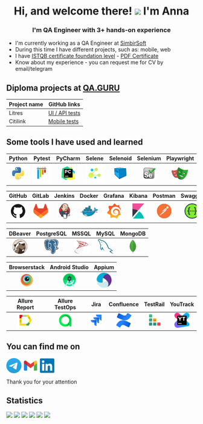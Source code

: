 <h1 align="center">Hi, and welcome there! <img src="https://github.com/blackcater/blackcater/raw/main/images/Hi.gif" height="32"/>  I'm Anna </h1> 
<h3 align="center">I'm QA Engineer with 3+ hands-on experience</h3>

- I'm currently working as a QA Engineer at [SimbirSoft](https://www.simbirsoft.com/)
- During this time I have different projects, such as: mobile, web
- I have [ISTQB certificate foundation level](https://www.gasq.org/en/registration/expert/b5a556a2-13ca-44e2-9bee-1c2e49689077.html) - [PDF Certificate](https://drive.google.com/file/d/1YFhrrCeiHRVSfTVEu-AJMtIZr-x59m6g/view?usp=sharing)
- Know about my experience - you can request me for CV by email/telegram


## Diploma projects at [QA.GURU](https://qa.guru/)
 
  | Project name |                   GitHub links                                                     | 
  |--------------|------------------------------------------------------------------------------------|
  |    Litres    |[ UI / API tests](https://github.com/Annette-F/qa_guru_python_diplom_project_litres)|  
  |    Citilink  |[Mobile tests](https://github.com/Annette-F/qa_guru_python_diplom_mobile_project)   |  


## Some tools I have used and learned

| Python | Pytest | PyCharm | Selene | Selenoid | Selenium | Playwright |
|:----:|:----:|:----:|:----:|:----:|:----:|:----:|
| <img src="https://raw.githubusercontent.com/Annette-F/Annette-F/refs/heads/main/icons/python.svg" width="40" height="40"> | <img src="https://raw.githubusercontent.com/Annette-F/Annette-F/refs/heads/main/icons/pytest.svg" width="50" height="50"> | <img src="https://raw.githubusercontent.com/Annette-F/Annette-F/refs/heads/main/icons/pycharm.svg" width="40" height="40"> | <img src="https://github.com/Annette-F/Annette-F/blob/main/icons/selene.png" height="50" width="50"> | <img src="https://github.com/Annette-F/Annette-F/blob/main/icons/Selenoid.png" height="40" width="40"> | <img src="https://github.com/Annette-F/Annette-F/blob/main/icons/Selenium.png" height="40" width="40"> | <img src="https://raw.githubusercontent.com/Annette-F/Annette-F/refs/heads/main/icons/playwright-original.svg" height="50" width="50"> |

| GitHub | GitLab | Jenkins | Docker | Grafana | Kibana | Postman | Swagger |
|:----:|:----:|:----:|:----:|:----:|:----:|:----:|:----:|
| <img src="https://raw.githubusercontent.com/Annette-F/Annette-F/refs/heads/main/icons/github.svg" width="40" height="40"> | <img src="https://raw.githubusercontent.com/Annette-F/Annette-F/refs/heads/main/icons/gitlab.svg" width="40" height="40"> | <img src="https://raw.githubusercontent.com/Annette-F/Annette-F/refs/heads/main/icons/jenkins.svg" width="40" height="40"> | <img src="https://raw.githubusercontent.com/Annette-F/Annette-F/refs/heads/main/icons/docker.svg" width="50" height="50"> | <img src="https://raw.githubusercontent.com/Annette-F/Annette-F/refs/heads/main/icons/grafana.svg" width="40" height="40"> | <img src="https://raw.githubusercontent.com/Annette-F/Annette-F/refs/heads/main/icons/kibana.svg" width="40" height="40"> | <img src="https://raw.githubusercontent.com/Annette-F/Annette-F/refs/heads/main/icons/postman.svg" height="40" width="40"> | <img src="https://raw.githubusercontent.com/Annette-F/Annette-F/refs/heads/main/icons/swagger.svg" height="40" width="40"> |

| DBeaver | PostgreSQL | MSSQL | MySQL | MongoDB |
|:----:|:----:|:----:|:----:|:----:|
| <img src="https://raw.githubusercontent.com/Annette-F/Annette-F/refs/heads/main/icons/dbeaver.svg" width="40" height="40"> | <img src="https://raw.githubusercontent.com/Annette-F/Annette-F/refs/heads/main/icons/postgresql.svg" width="40" height="40"> | <img src="https://raw.githubusercontent.com/Annette-F/Annette-F/refs/heads/main/icons/microsoftsqlserver.svg" width="40" height="40"> | <img src="https://raw.githubusercontent.com/Annette-F/Annette-F/refs/heads/main/icons/mysql.svg" width="40" height="40"> | <img src="https://raw.githubusercontent.com/Annette-F/Annette-F/refs/heads/main/icons/mongodb.svg" width="40" height="40"> |

| Browserstack | Android Studio | Appium |
|:----:|:----:|:----:|
| <img src="https://raw.githubusercontent.com/Annette-F/Annette-F/refs/heads/main/icons/browserstack.svg" width="40" height="40"> | <img src="https://raw.githubusercontent.com/Annette-F/Annette-F/refs/heads/main/icons/android-studio.svg" height="40" width="40"> | <img src="https://github.com/Annette-F/Annette-F/blob/main/icons/appium.png" height="40" width="40"> |

| Allure Report | Allure TestOps | Jira | Confluence | TestRail | YouTrack |
|:----:|:----:|:----:|:----:|:----:|:----:|
| <img src="https://github.com/Annette-F/Annette-F/blob/main/icons/AllureReport.png" width="40" height="40"> | <img src="https://github.com/Annette-F/Annette-F/blob/main/icons/AllureTestOps.png" width="40" height="40"> | <img src="https://raw.githubusercontent.com/Annette-F/Annette-F/refs/heads/main/icons/jira.svg" width="40" height="40"> | <img src="https://raw.githubusercontent.com/Annette-F/Annette-F/refs/heads/main/icons/confluence.svg" height="40" width="40"> | <img src="https://raw.githubusercontent.com/Annette-F/Annette-F/refs/heads/main/icons/Testrail.svg" height="40" width="40"> | <img src="https://raw.githubusercontent.com/Annette-F/Annette-F/refs/heads/main/icons/YouTrack.svg" width="40" height="40"> |

## You can find me on 

<p align="left">
<a href="https://t.me/Annette_f" target="blank"><img align="center" src="https://raw.githubusercontent.com/Annette-F/Annette-F/main/icons/Telegram.svg" alt="Annette_f" height="40" width="40" /></a>
<a href="mailto:fedorova.annette@gmail.com" target="blank"><img align="center" src="https://raw.githubusercontent.com/Annette-F/Annette-F/main/icons/gmail.svg" alt="Annette_f" height="40" width="40" /></a>
<a href="https://www.linkedin.com/in/annette-fedorova/" target="blank"><img align="center" src="https://raw.githubusercontent.com/Annette-F/Annette-F/main/icons/linkedin.svg" alt="Annette_f" height="40" width="40" /></a>
</p>

Thank you for your attention 

## Statistics

![](https://github-profile-summary-cards.vercel.app/api/cards/profile-details?username=Annette-F&theme=merko)
![](https://github-profile-summary-cards.vercel.app/api/cards/profile-details?username=Annette-Fo&theme=merko)
![](https://github-profile-summary-cards.vercel.app/api/cards/most-commit-language?username=Annette-F&theme=merko)
![](https://github-profile-summary-cards.vercel.app/api/cards/repos-per-language?username=Annette-F&theme=merko)
![](https://github-profile-summary-cards.vercel.app/api/cards/stats?username=Annette-F&theme=merko)
![](https://github-profile-summary-cards.vercel.app/api/cards/productive-time?username=Annette-F&theme=merko)



<!--
**Annette-F/Annette-F** is a ✨ _special_ ✨ repository because its `README.md` (this file) appears on your GitHub profile.

Here are some ideas to get you started:

- 🔭 I’m currently working on ...
- 🌱 I’m currently learning ...
- 👯 I’m looking to collaborate on ...
- 🤔 I’m looking for help with ...
- 💬 Ask me about ...
- 📫 How to reach me: ...
- 😄 Pronouns: ...
- ⚡ Fun fact: ...
-->
